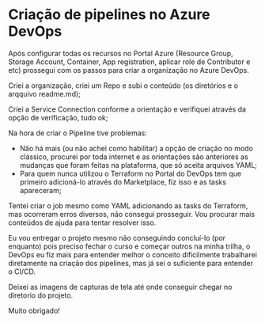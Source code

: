 # Criação de pipelines no Azure DevOps

Após configurar todas os recursos no Portal Azure (Resource Group, Storage Account, Container, App registration, aplicar role de Contributor e etc) prossegui com os passos para criar a organização  no Azure DevOps.

Criei a organização, criei um Repo e subi o conteúdo (os diretórios e o arqquivo readme.md);

Criei a Service Connection conforme a orientação e verifiquei através da opção de verificação, tudo ok;

Na hora de criar o Pipeline tive problemas:
- Não há mais (ou não achei como habilitar) a opção de criação no modo clássico, procurei por toda internet e as orientações são anteriores as mudanças que foram feitas na plataforma, que só aceita arquivos YAML;
- Para quem nunca utilizou o Terraform no Portal do DevOps tem que primeiro adicioná-lo através do Marketplace, fiz isso e as tasks apareceram;

Tentei criar o job mesmo como YAML adicionando as tasks do Terraform, mas ocorreram erros diversos, não consegui prosseguir.
Vou procurar mais conteúdos de ajuda para tentar resolver isso.

Eu vou entregar o projeto mesmo não conseguindo concluí-lo (por enquanto) pois preciso fechar o curso e começar outros na minha trilha, o DevOps eu fiz mais para entender melhor o conceito dificilmente trabalharei diretamente na criação dos pipelines, mas já sei o suficiente para entender o CI/CD.

Deixei as imagens de capturas de tela até onde conseguir chegar no diretorio do projeto.


Muito obrigado!
